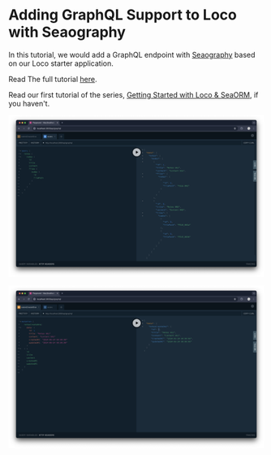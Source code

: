 # Adding GraphQL Support to Loco with Seaography

In this tutorial, we would add a GraphQL endpoint with [Seaography](https://github.com/SeaQL/seaography) based on our Loco starter application.

Read The full tutorial [here](https://www.sea-ql.org/blog/2024-06-24-graphql-support-with-loco-seaography/).

Read our first tutorial of the series, [Getting Started with Loco & SeaORM](https://www.sea-ql.org/blog/2024-05-28-getting-started-with-loco-seaorm/), if you haven't.

![Screenshot Query](Screenshot-Query.png)

![Screenshot Create](Screenshot-Create.png)
